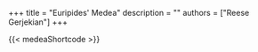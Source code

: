 +++ 
title = "Euripides' Medea"
description = ""
authors = ["Reese Gerjekian"]
+++

{{< medeaShortcode >}}